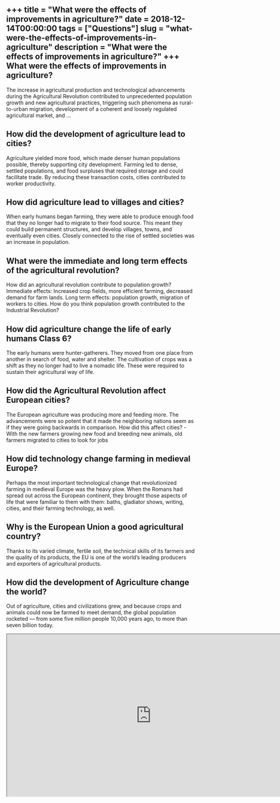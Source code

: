 +++
title = "What were the effects of improvements in agriculture?"
date = 2018-12-14T00:00:00
tags = ["Questions"]
slug = "what-were-the-effects-of-improvements-in-agriculture"
description = "What were the effects of improvements in agriculture?"
+++
What were the effects of improvements in agriculture?
-----------------------------------------------------

The increase in agricultural production and technological advancements during the Agricultural Revolution contributed to unprecedented population growth and new agricultural practices, triggering such phenomena as rural-to-urban migration, development of a coherent and loosely regulated agricultural market, and …

How did the development of agriculture lead to cities?
------------------------------------------------------

Agriculture yielded more food, which made denser human populations possible, thereby supporting city development. Farming led to dense, settled populations, and food surpluses that required storage and could facilitate trade. By reducing these transaction costs, cities contributed to worker productivity.

How did agriculture lead to villages and cities?
------------------------------------------------

When early humans began farming, they were able to produce enough food that they no longer had to migrate to their food source. This meant they could build permanent structures, and develop villages, towns, and eventually even cities. Closely connected to the rise of settled societies was an increase in population.

What were the immediate and long term effects of the agricultural revolution?
-----------------------------------------------------------------------------

How did an agricultural revolution contribute to population growth? Immediate effects: Increased crop fields, more efficient farming, decreased demand for farm lands. Long term effects: population growth, migration of workers to cities. How do you think population growth contributed to the Industrial Revolution?

How did agriculture change the life of early humans Class 6?
------------------------------------------------------------

The early humans were hunter-gatherers. They moved from one place from another in search of food, water and shelter. The cultivation of crops was a shift as they no longer had to live a nomadic life. These were required to sustain their agricultural way of life.

How did the Agricultural Revolution affect European cities?
-----------------------------------------------------------

The European agriculture was producing more and feeding more. The advancements were so potent that it made the neighboring nations seem as if they were going backwards in comparison. How did this affect cities? -With the new farmers growing new food and breeding new animals, old farmers migrated to cities to look for jobs

How did technology change farming in medieval Europe?
-----------------------------------------------------

Perhaps the most important technological change that revolutionized farming in medieval Europe was the heavy plow. When the Romans had spread out across the European continent, they brought those aspects of life that were familiar to them with them: baths, gladiator shows, writing, cities, and their farming technology, as well.

Why is the European Union a good agricultural country?
------------------------------------------------------

Thanks to its varied climate, fertile soil, the technical skills of its farmers and the quality of its products, the EU is one of the world’s leading producers and exporters of agricultural products.

How did the development of Agriculture change the world?
--------------------------------------------------------

Out of agriculture, cities and civilizations grew, and because crops and animals could now be farmed to meet demand, the global population rocketed — from some five million people 10,000 years ago, to more than seven billion today.

<iframe allow="accelerometer; autoplay; clipboard-write; encrypted-media; gyroscope; picture-in-picture" allowfullscreen="" class="__youtube_prefs__  epyt-is-override  no-lazyload" data-no-lazy="1" data-origheight="433" data-origwidth="770" data-skipgform_ajax_framebjll="" height="433" id="_ytid_18294" loading="lazy" src="https://www.youtube.com/embed/Yocja_N5s1I?enablejsapi=1&autoplay=0&cc_load_policy=0&cc_lang_pref=&iv_load_policy=1&loop=0&modestbranding=0&rel=1&fs=1&playsinline=0&autohide=2&theme=dark&color=red&controls=1&" title="YouTube player" width="770"></iframe>